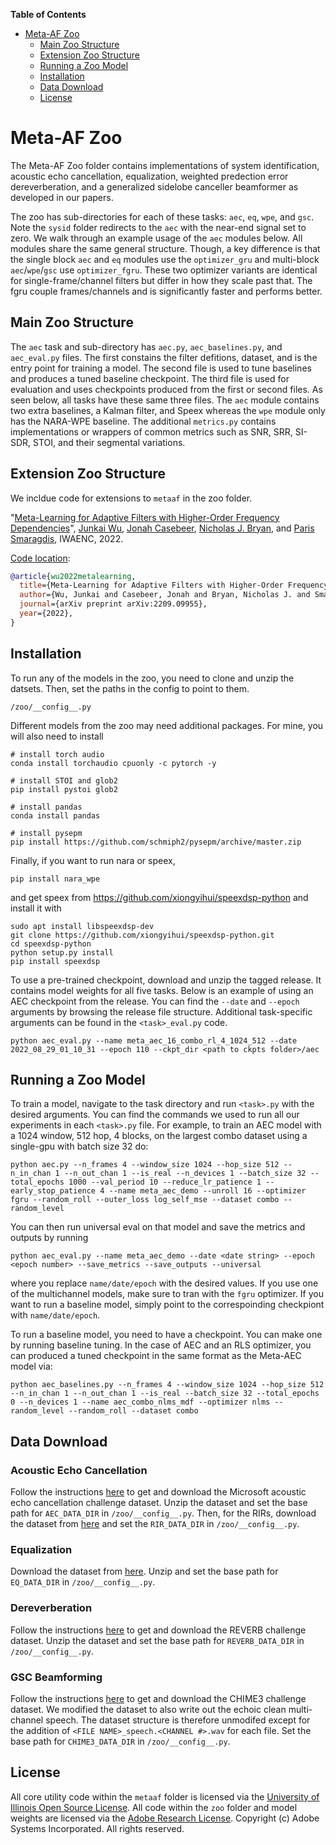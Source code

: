 <!-- START doctoc generated TOC please keep comment here to allow auto update -->
<!-- DON'T EDIT THIS SECTION, INSTEAD RE-RUN doctoc TO UPDATE -->
**Table of Contents**

- [Meta-AF Zoo](#meta-af-zoo)
  - [Main Zoo Structure](#main-zoo-structure)
  - [Extension Zoo Structure](#extension-zoo-structure)
  - [Running a Zoo Model](#running-a-zoo-model)
  - [Installation](#installation)
  - [Data Download](#data-download)
  - [License](#license)

<!-- END doctoc generated TOC please keep comment here to allow auto update -->

# Meta-AF Zoo

The Meta-AF Zoo folder contains implementations of system identification, acoustic echo cancellation, equalization, weighted predection error dereverberation, and a generalized sidelobe canceller beamformer as developed in our papers.

The zoo has sub-directories for each of these tasks: `aec`, `eq`, `wpe`, and `gsc`. Note the `sysid` folder redirects to the `aec` with the near-end signal set to zero. We walk through an example usage of the `aec` modules below. All modules share the same general structure. Though, a key difference is that the single block `aec` and `eq` modules use the `optimizer_gru` and multi-block `aec`/`wpe`/`gsc` use `optimizer_fgru`. These two optimizer variants are identical for single-frame/channel filters but differ in how they scale past that. The fgru couple frames/channels and is significantly faster and performs better.

## Main Zoo Structure

The `aec` task and sub-directory has `aec.py`, `aec_baselines.py`, and `aec_eval.py` files. The first constains the filter defitions, dataset, and is the entry point for training a model. The second file is used to tune baselines and produces a tuned baseline checkpoint. The third file is used for evaluation and uses checkpoints produced from the first or second files. As seen below, all tasks have these same three files. The `aec` module contains two extra baselines, a Kalman filter, and Speex whereas the `wpe` module only has the NARA-WPE baseline. The additional `metrics.py` contains implementations or wrappers of common metrics such as SNR, SRR, SI-SDR, STOI, and their segmental variations.

## Extension Zoo Structure

We incldue code for extensions to `metaaf` in the zoo folder.

"[Meta-Learning for Adaptive Filters with Higher-Order Frequency Dependencies](https://arxiv.org/abs/2209.09955)", [Junkai Wu](https://www.linkedin.com/in/junkai-wu-19015b198/), [Jonah Casebeer](https://jmcasebeer.github.io), [Nicholas J. Bryan](https://ccrma.stanford.edu/~njb/), and [Paris Smaragdis](https://paris.cs.illinois.edu/), IWAENC, 2022.

[Code location](hometa_aec/README.md):

```BibTex
@article{wu2022metalearning,
  title={Meta-Learning for Adaptive Filters with Higher-Order Frequency Dependencies},
  author={Wu, Junkai and Casebeer, Jonah and Bryan, Nicholas J. and Smaragdis, Paris},    
  journal={arXiv preprint arXiv:2209.09955},
  year={2022},
}
```

## Installation

To run any of the models in the zoo, you need to clone and unzip the datsets. Then, set the paths in the config to point to them.

```{bash}
/zoo/__config__.py
```

Different models from the zoo may need additional packages. For mine, you will also need to install

```{bash}
# install torch audio
conda install torchaudio cpuonly -c pytorch -y

# install STOI and glob2
pip install pystoi glob2

# install pandas
conda install pandas

# install pysepm
pip install https://github.com/schmiph2/pysepm/archive/master.zip
```

Finally, if you want to run nara or speex,

```{bash}
pip install nara_wpe
```

and get speex from <https://github.com/xiongyihui/speexdsp-python> and install it with

```{bash}
sudo apt install libspeexdsp-dev
git clone https://github.com/xiongyihui/speexdsp-python.git
cd speexdsp-python
python setup.py install
pip install speexdsp
```

To use a pre-trained checkpoint, download and unzip the tagged release. It contains model weights for all five tasks. Below is an example of using an AEC checkpoint from the release. You can find the `--date` and `--epoch` arguments by browsing the release file structure. Additional task-specific arguments can be found in the `<task>_eval.py` code.

```{bash}
python aec_eval.py --name meta_aec_16_combo_rl_4_1024_512 --date 2022_08_29_01_10_31 --epoch 110 --ckpt_dir <path to ckpts folder>/aec
```

## Running a Zoo Model

To train a model, navigate to the task directory and run `<task>.py` with the desired arguments. You can find the commands we used to run all our experiments in each `<task>.py` file. For example, to train an AEC model with a 1024 window, 512 hop, 4 blocks, on the largest combo dataset using a single-gpu with batch size 32 do:

```{bash}
python aec.py --n_frames 4 --window_size 1024 --hop_size 512 --n_in_chan 1 --n_out_chan 1 --is_real --n_devices 1 --batch_size 32 --total_epochs 1000 --val_period 10 --reduce_lr_patience 1 --early_stop_patience 4 --name meta_aec_demo --unroll 16 --optimizer fgru --random_roll --outer_loss log_self_mse --dataset combo --random_level
```

You can then run universal eval on that model and save the metrics and outputs by running

```{bash}
python aec_eval.py --name meta_aec_demo --date <date string> --epoch <epoch number> --save_metrics --save_outputs --universal
```

where you replace `name/date/epoch` with the desired values. If you use one of the multichannel models, make sure to tran with the `fgru` optimizer. If you want to run a baseline model, simply point to the correspoinding checkpiont with `name/date/epoch`.

To run a baseline model, you need to have a checkpoint. You can make one by running baseline tuning. In the case of AEC and an RLS optimizer, you can produced a tuned checkpoint in the same format as the Meta-AEC model via:

```{bash}
python aec_baselines.py --n_frames 4 --window_size 1024 --hop_size 512 --n_in_chan 1 --n_out_chan 1 --is_real --batch_size 32 --total_epochs 0 --n_devices 1 --name aec_combo_nlms_mdf --optimizer nlms --random_level --random_roll --dataset combo
```

## Data Download

### Acoustic Echo Cancellation

Follow the instructions [here](https://github.com/microsoft/AEC-Challenge) to get and download the Microsoft acoustic echo cancellation challenge dataset. Unzip the dataset and set the base path for `AEC_DATA_DIR` in `/zoo/__config__.py`. Then, for the RIRs, download the dataset from [here](https://www.openslr.org/28/) and set the `RIR_DATA_DIR` in `/zoo/__config__.py`.

### Equalization

Download the dataset from [here](https://zenodo.org/record/4660670#.YlmuBpPMKYQ). Unzip and set the base path for `EQ_DATA_DIR` in `/zoo/__config__.py`.

### Dereverberation

Follow the instructions [here](http://reverb2014.dereverberation.com/download.html) to get and download the REVERB challenge dataset. Unzip the dataset and set the base path for `REVERB_DATA_DIR` in `/zoo/__config__.py`.

### GSC Beamforming

Follow the instructions [here](https://catalog.ldc.upenn.edu/LDC2017S24) to get and download the CHIME3 challenge dataset. We modified the dataset to also write out the echoic clean multi-channel speech. The dataset structure is therefore unmodifed except for the addition of `<FILE NAME>_speech.<CHANNEL #>.wav` for each file. Set the base path for `CHIME3_DATA_DIR` in `/zoo/__config__.py`.

## License

All core utility code within the `metaaf` folder is licensed via the [University of Illinois Open Source License](../metaaf/LICENSE). All code within the `zoo` folder and model weights are licensed via the [Adobe Research License](LICENSE). Copyright (c) Adobe Systems Incorporated. All rights reserved.
